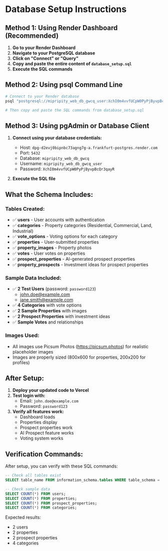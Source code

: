 # Database Setup Instructions

## Method 1: Using Render Dashboard (Recommended)

1. **Go to your Render Dashboard**
2. **Navigate to your PostgreSQL database**
3. **Click on "Connect" or "Query"**
4. **Copy and paste the entire content of `database_setup.sql`**
5. **Execute the SQL commands**

## Method 2: Using psql Command Line

```bash
# Connect to your Render database
psql "postgresql://mipripity_web_db_gwcq_user:XchI0m4vvfUCpW0PyPjByvpBcQr3qayR@dpg-d2evj0bipnbc73agng7g-a.frankfurt-postgres.render.com/mipripity_web_db_gwcq"

# Then copy and paste the SQL commands from database_setup.sql
```

## Method 3: Using pgAdmin or Database Client

1. **Connect using your database credentials:**
   - Host: `dpg-d2evj0bipnbc73agng7g-a.frankfurt-postgres.render.com`
   - Port: `5432`
   - Database: `mipripity_web_db_gwcq`
   - Username: `mipripity_web_db_gwcq_user`
   - Password: `XchI0m4vvfUCpW0PyPjByvpBcQr3qayR`

2. **Execute the SQL file**

## What the Schema Includes:

### Tables Created:
- ✅ **users** - User accounts with authentication
- ✅ **categories** - Property categories (Residential, Commercial, Land, Industrial)
- ✅ **vote_options** - Voting options for each category
- ✅ **properties** - User-submitted properties
- ✅ **property_images** - Property photos
- ✅ **votes** - User votes on properties
- ✅ **prospect_properties** - AI-generated prospect properties
- ✅ **property_prospects** - Investment ideas for prospect properties

### Sample Data Included:
- ✅ **2 Test Users** (password: `password123`)
  - john.doe@example.com
  - jane.smith@example.com
- ✅ **4 Categories** with vote options
- ✅ **2 Sample Properties** with images
- ✅ **2 Prospect Properties** with investment ideas
- ✅ **Sample Votes** and relationships

### Images Used:
- All images use Picsum Photos (https://picsum.photos) for realistic placeholder images
- Images are properly sized (800x600 for properties, 200x200 for profiles)

## After Setup:

1. **Deploy your updated code to Vercel**
2. **Test login with:**
   - Email: `john.doe@example.com`
   - Password: `password123`
3. **Verify all features work:**
   - Dashboard loads
   - Properties display
   - Prospect properties work
   - AI Prospect feature works
   - Voting system works

## Verification Commands:

After setup, you can verify with these SQL commands:

```sql
-- Check all tables exist
SELECT table_name FROM information_schema.tables WHERE table_schema = 'public';

-- Check sample data
SELECT COUNT(*) FROM users;
SELECT COUNT(*) FROM properties;
SELECT COUNT(*) FROM prospect_properties;
SELECT COUNT(*) FROM categories;
```

Expected results:
- 2 users
- 2 properties  
- 2 prospect properties
- 4 categories
